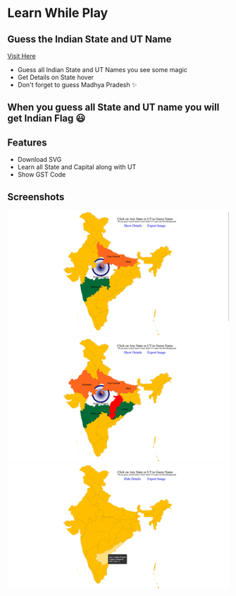 # Learn While Play
## Guess the Indian State and UT Name

[Visit Here](https://thebadalkumar.github.io/project/indian-map/)

- Guess all Indian State and UT Names you see some magic
- Get Details on State hover
- Don't forget to guess Madhya Pradesh ✨
  
## When you guess all State and UT name you will get Indian Flag 😃

## Features

- Download SVG
- Learn all State and Capital along with UT
- Show GST Code

## Screenshots

![alt text](/assets/ind1.png)
![alt text](/assets/ind2.png)
![alt text](/assets/ind3.png)
